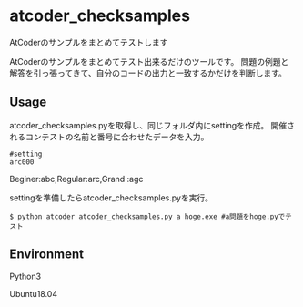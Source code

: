 # atcoder_checksamples
AtCoderのサンプルをまとめてテストします

AtCoderのサンプルをまとめてテスト出来るだけのツールです。
問題の例題と解答を引っ張ってきて、自分のコードの出力と一致するかだけを判断します。

## Usage
atcoder_checksamples.pyを取得し、同じフォルダ内にsettingを作成。
開催されるコンテストの名前と番号に合わせたデータを入力。

```:setting
#setting
arc000
```
Beginer:abc,Regular:arc,Grand  :agc

settingを準備したらatcoder_checksamples.pyを実行。
```
$ python atcoder atcoder_checksamples.py a hoge.exe #a問題をhoge.pyでテスト
```

## Environment
Python3

Ubuntu18.04
